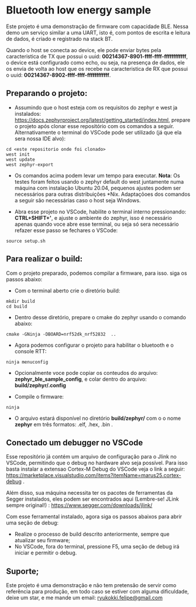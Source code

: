 # Bluetooth low energy sample

Este projeto é uma demonstração de firmware com capacidade BLE. Nessa demo 
um serviço similar a uma UART, isto é, com pontos de escrita e leitura de 
dados, é criado e registrado na stack BT.

Quando o host se conecta ao device, ele pode enviar bytes pela caracteristica
de TX que possui o uuid: <b>00214367-8901-ffff-ffff-ffffffffffff</b>, o device
está configurado como echo, ou seja, na presença de dados, ele os envia de 
volta ao host que os recebe na caracteristica de RX que possui o uuid:
<b>00214367-8902-ffff-ffff-ffffffffffff</b>.

## Preparando o projeto:

* Assumindo que o host esteja com os requisitos do zephyr e west ja instalados: https://docs.zephyrproject.org/latest/getting_started/index.html, prepare o projeto após clonar esse repositório com os comandos a seguir. Alternativamente o terminal do VSCode pode ser 
utilizado (já que ela sera nossa IDE alvo): 

```
cd <este repositorio onde foi clonado>
west init 
west update
west zephyr-export
```
* Os comandos acima podem levar um tempo para executar. <b>Nota</b>: Os testes foram feitos usando o zephyr default do west juntamente
numa máquina com instalação Ubuntu 20.04, pequenos ajustes podem ser necessários para outras distribuições *Nix. Adaptaçõoes dos 
comandos a seguir são necessárias caso o host seja Windows.

* Abra esse projeto no VSCode, habilite o terminal interno pressionando: <b>CTRL+SHIFT+'</b>, e ajuste o ambiente do zephyr, isso é
necessário apenas quando voce abre esse terminal, ou seja só sera necessário refazer esse passo se fechares o VSCode:

```
source setup.sh
``` 

## Para realizar o build:

Com o projeto preparado, podemos compilar a firmware, para isso. siga os passos abaixo:

* Com o terminal aberto crie o diretório build:
```
mkdir build 
cd build
```

* Dentro desse diretório, prepare o cmake do zephyr usando o comando abaixo:
```
cmake -GNinja -DBOARD=nrf52dk_nrf52832  ..
``` 

* Agora podemos configurar o projeto para habilitar o bluetooth e o console RTT:
```
ninja menuconfig
``` 

* Opcionalmente voce pode copiar os conteudos do arquivo: <b>zephyr_ble_sample_config</b>, e
colar dentro do arquivo: <b>build/zephyr/.config</b>

* Compile o firmware:
```
ninja 
```

* O arquivo estará disponível no diretório <b>build/zephyr/</b> com o o nome <b>zephyr</b> em 
três formatos: .elf, .hex, .bin .

## Conectado um debugger no VSCode

Esse repositório já contém um arquivo de configuração para o Jlink no VSCode, permitindo que o
debug no hardware alvo seja possível. Para isso basta instalar a extensao Cortex-M Debug  do
VSCode veja o link a seguir: https://marketplace.visualstudio.com/items?itemName=marus25.cortex-debug .

Além disso, sua máquina necessita ter os pacotes de ferramentas da Segger instalados, eles podem ser
encontrados aqui (Lembre-se! JLink sempre original!) : https://www.segger.com/downloads/jlink/

Com esse ferramental instalado, agora siga os passos abaixos para abrir uma seção de debug:
* Realize o processo de build descrito anteriormente, sempre que atualizar seu firmware;
* No VSCode, fora do terminal, pressione F5, uma seção de debug irá iniciar e permitir o debug.

## Suporte;

Este projeto é uma demonstração e não tem pretensão de servir como referência para produção, 
em todo caso se estiver com alguma dificuldade, deixe um star, e me mande um email:
ryukokki.felipe@gmail.com







